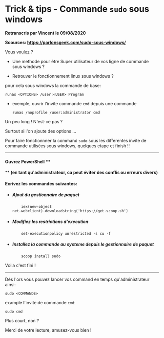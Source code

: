 # Trick & tips - Commande `sudo` sous windows

**Retranscris par Vincent le 09/08/2020**

**Scources: https://parlonsgeek.com/sudo-sous-windows/**

Vous voulez ?
- Une methode pour être Super utilisateur de vos ligne de commande sous windows ?

- Retrouver le fonctionnement linux sous windows ?

pour cela sous windows la commande de base:

`runas <OPTIONS> /user:<USER> Program`

- exemple, ouvrir l'invite commande `cmd` depuis une commande

    `runas /noprofile /user:administrator cmd`

Un peu long ! N'est-ce pas ?

Surtout si l'on ajoute des options ...

Pour faire fonctionnner la command `sudo` sous les differentes invite de commande utilisées sous windows, quelques etape et finish !!

***

#### Ouvrez PowerShell **
** **(en tant qu'administrateur, ca peut éviter des conflis ou erreurs divers)**

#### Ecrivez les commandes suivantes:

- ##### Ajout du gestionnaire de paquet
    ```code
        iex(new-object net.webclient).downloadstring('https://get.scoop.sh')
    ```
    
- ##### Modifiez les restrictions d'execution
    ```code
        set-executionpolicy unrestricted -s cu -f
    ```

- ##### Installez la commande au systeme depuis le gestionnaire de paquet

    ```code
        scoop install sudo
    ```

Voila c'est fini !

***

Dès l'ors vous pouvez lancer vos command en temps qu'administrateur ainsi:

`sudo <COMMANDE>`

example l'invite de commande `cmd`:

`sudo cmd`

Plus court, non ?

Merci de votre lecture, amusez-vous bien !